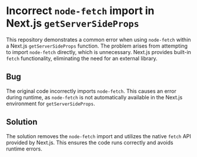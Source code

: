# Incorrect `node-fetch` import in Next.js `getServerSideProps`

This repository demonstrates a common error when using `node-fetch` within a Next.js `getServerSideProps` function.  The problem arises from attempting to import `node-fetch` directly, which is unnecessary.  Next.js provides built-in `fetch` functionality, eliminating the need for an external library.

## Bug

The original code incorrectly imports `node-fetch`. This causes an error during runtime, as `node-fetch` is not automatically available in the Next.js environment for `getServerSideProps`.

## Solution

The solution removes the `node-fetch` import and utilizes the native `fetch` API provided by Next.js. This ensures the code runs correctly and avoids runtime errors.